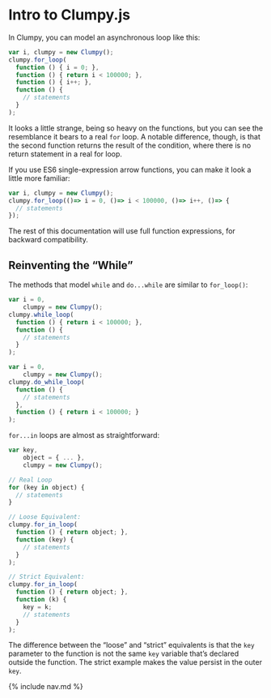 # Intro to Clumpy.js

In Clumpy, you can model an asynchronous loop like this:

```javascript
var i, clumpy = new Clumpy();
clumpy.for_loop(
  function () { i = 0; },
  function () { return i < 100000; },
  function () { i++; },
  function () {
    // statements
  }
);
```

It looks a little strange, being so heavy on the functions, but you can see the resemblance it bears to a real `for` loop. A notable difference, though, is that the second function returns the result of the condition, where there is no return statement in a real for loop.

If you use ES6 single-expression arrow functions, you can make it look a little more familiar:

```javascript
var i, clumpy = new Clumpy();
clumpy.for_loop(()=> i = 0, ()=> i < 100000, ()=> i++, ()=> {
  // statements
});
```

The rest of this documentation will use full function expressions, for backward compatibility.


## Reinventing the “While”

The methods that model `while` and `do...while` are similar to `for_loop()`:

```javascript
var i = 0,
    clumpy = new Clumpy();
clumpy.while_loop(
  function () { return i < 100000; },
  function () {
    // statements
  }
);
```

```javascript
var i = 0,
    clumpy = new Clumpy();
clumpy.do_while_loop(
  function () {
    // statements
  },
  function () { return i < 100000; }
);
```

`for...in` loops are almost as straightforward:

```javascript
var key,
    object = { ... },
    clumpy = new Clumpy();

// Real Loop
for (key in object) {
  // statements
}

// Loose Equivalent:
clumpy.for_in_loop(
  function () { return object; },
  function (key) {
    // statements
  }
);

// Strict Equivalent:
clumpy.for_in_loop(
  function () { return object; },
  function (k) {
    key = k;
    // statements
  }
);
```

The difference between the “loose” and “strict” equivalents is that the `key` parameter to the function is not the same `key` variable that’s declared outside the function. The strict example makes the value persist in the outer `key`.

{% include nav.md %}
